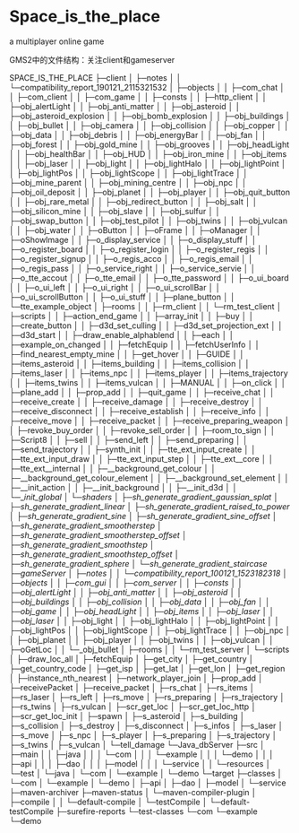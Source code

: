 # Space_is_the_place
a multiplayer online game

GMS2中的文件结构：关注client和gameserver

SPACE_IS_THE_PLACE
├─client
│  ├─notes
│  │  └─compatibility_report_190121_2115321532
│  ├─objects
│  │  ├─com_chat
│  │  ├─com_client
│  │  ├─com_game
│  │  ├─consts
│  │  ├─http_client
│  │  ├─obj_alertLight
│  │  ├─obj_anti_matter
│  │  ├─obj_asteroid
│  │  ├─obj_asteroid_explosion
│  │  ├─obj_bomb_explosion
│  │  ├─obj_buildings
│  │  ├─obj_bullet
│  │  ├─obj_camera
│  │  ├─obj_collision
│  │  ├─obj_copper
│  │  ├─obj_data
│  │  ├─obj_debris
│  │  ├─obj_energyBar
│  │  ├─obj_fan
│  │  ├─obj_forest
│  │  ├─obj_gold_mine
│  │  ├─obj_grooves
│  │  ├─obj_headLight
│  │  ├─obj_healthBar
│  │  ├─obj_HUD
│  │  ├─obj_iron_mine
│  │  ├─obj_items
│  │  ├─obj_laser
│  │  ├─obj_light
│  │  ├─obj_lightHalo
│  │  ├─obj_lightPoint
│  │  ├─obj_lightPos
│  │  ├─obj_lightScope
│  │  ├─obj_lightTrace
│  │  ├─obj_mine_parent
│  │  ├─obj_mining_centre
│  │  ├─obj_npc
│  │  ├─obj_oil_deposit
│  │  ├─obj_planet
│  │  ├─obj_player
│  │  ├─obj_quit_button
│  │  ├─obj_rare_metal
│  │  ├─obj_redirect_button
│  │  ├─obj_salt
│  │  ├─obj_silicon_mine
│  │  ├─obj_slave
│  │  ├─obj_sulfur
│  │  ├─obj_swap_button
│  │  ├─obj_test_pilot
│  │  ├─obj_twins
│  │  ├─obj_vulcan
│  │  ├─obj_water
│  │  ├─oButton
│  │  ├─oFrame
│  │  ├─oManager
│  │  ├─oShowImage
│  │  ├─o_display_service
│  │  ├─o_display_stuff
│  │  ├─o_register_board
│  │  ├─o_register_login
│  │  ├─o_register_regis
│  │  ├─o_register_signup
│  │  ├─o_regis_acco
│  │  ├─o_regis_email
│  │  ├─o_regis_pass
│  │  ├─o_service_right
│  │  ├─o_service_servie
│  │  ├─o_tte_accout
│  │  ├─o_tte_email
│  │  ├─o_tte_password
│  │  ├─o_ui_board
│  │  ├─o_ui_left
│  │  ├─o_ui_right
│  │  ├─o_ui_scrollBar
│  │  ├─o_ui_scrollButton
│  │  ├─o_ui_stuff
│  │  ├─plane_button
│  │  └─tte_example_object
│  ├─rooms
│  │  ├─rm_client
│  │  └─rm_test_client
│  ├─scripts
│  │  ├─action_end_game
│  │  ├─array_init
│  │  ├─buy
│  │  ├─create_button
│  │  ├─d3d_set_culling
│  │  ├─d3d_set_projection_ext
│  │  ├─d3d_start
│  │  ├─draw_enable_alphablend
│  │  ├─each
│  │  ├─example_on_changed
│  │  ├─fetchEquip
│  │  ├─fetchUserInfo
│  │  ├─find_nearest_empty_mine
│  │  ├─get_hover
│  │  ├─GUIDE
│  │  ├─items_asteroid
│  │  ├─items_building
│  │  ├─items_collision
│  │  ├─items_laser
│  │  ├─items_npc
│  │  ├─items_player
│  │  ├─items_trajectory
│  │  ├─items_twins
│  │  ├─items_vulcan
│  │  ├─MANUAL
│  │  ├─on_click
│  │  ├─plane_add
│  │  ├─prop_add
│  │  ├─quit_game
│  │  ├─receive_chat
│  │  ├─receive_create
│  │  ├─receive_damage
│  │  ├─receive_destroy
│  │  ├─receive_disconnect
│  │  ├─receive_establish
│  │  ├─receive_info
│  │  ├─receive_move
│  │  ├─receive_packet
│  │  ├─receive_preparing_weapon
│  │  ├─revoke_buy_order
│  │  ├─revoke_sell_order
│  │  ├─room_to_sign
│  │  ├─Script8
│  │  ├─sell
│  │  ├─send_left
│  │  ├─send_preparing
│  │  ├─send_trajectory
│  │  ├─synth_init
│  │  ├─tte_ext_input_create
│  │  ├─tte_ext_input_draw
│  │  ├─tte_ext_input_step
│  │  ├─tte_ext__core
│  │  ├─tte_ext__internal
│  │  ├─__background_get_colour
│  │  ├─__background_get_colour_element
│  │  ├─__background_set_element
│  │  ├─__init_action
│  │  ├─__init_background
│  │  ├─__init_d3d
│  │  └─__init_global
│  └─shaders
│      ├─sh_generate_gradient_gaussian_splat
│      ├─sh_generate_gradient_linear
│      ├─sh_generate_gradient_raised_to_power
│      ├─sh_generate_gradient_sine
│      ├─sh_generate_gradient_sine_offset
│      ├─sh_generate_gradient_smootherstep
│      ├─sh_generate_gradient_smootherstep_offset
│      ├─sh_generate_gradient_smoothstep
│      ├─sh_generate_gradient_smoothstep_offset
│      ├─sh_generate_gradient_sphere
│      └─sh_generate_gradient_staircase
├─gameServer
│  ├─notes
│  │  └─compatibility_report_100121_1523182318
│  ├─objects
│  │  ├─com_gui
│  │  ├─com_server
│  │  ├─consts
│  │  ├─obj_alertLight
│  │  ├─obj_anti_matter
│  │  ├─obj_asteroid
│  │  ├─obj_buildings
│  │  ├─obj_collision
│  │  ├─obj_data
│  │  ├─obj_fan
│  │  ├─obj_game
│  │  ├─obj_headLight
│  │  ├─obj_items
│  │  ├─obj_laser
│  │  ├─obj_laser_
│  │  ├─obj_light
│  │  ├─obj_lightHalo
│  │  ├─obj_lightPoint
│  │  ├─obj_lightPos
│  │  ├─obj_lightScope
│  │  ├─obj_lightTrace
│  │  ├─obj_npc
│  │  ├─obj_planet
│  │  ├─obj_player
│  │  ├─obj_twins
│  │  ├─obj_vulcan
│  │  ├─oGetLoc
│  │  └─_obj_bullet
│  ├─rooms
│  │  └─rm_test_server
│  └─scripts
│      ├─draw_loc_all
│      ├─fetchEquip
│      ├─get_city
│      ├─get_country
│      ├─get_country_code
│      ├─get_isp
│      ├─get_lat
│      ├─get_lon
│      ├─get_region
│      ├─instance_nth_nearest
│      ├─network_player_join
│      ├─prop_add
│      ├─receivePacket
│      ├─receive_packet
│      ├─rs_chat
│      ├─rs_items
│      ├─rs_laser
│      ├─rs_left
│      ├─rs_move
│      ├─rs_preparing
│      ├─rs_trajectory
│      ├─rs_twins
│      ├─rs_vulcan
│      ├─scr_get_loc
│      ├─scr_get_loc_http
│      ├─scr_get_loc_init
│      ├─spawn
│      ├─s_asteroid
│      ├─s_building
│      ├─s_collision
│      ├─s_destroy
│      ├─s_disconnect
│      ├─s_infos
│      ├─s_laser
│      ├─s_move
│      ├─s_npc
│      ├─s_player
│      ├─s_preparing
│      ├─s_trajectory
│      ├─s_twins
│      ├─s_vulcan
│      └─tell_damage
└─Java_dbServer
    ├─src
    │  ├─main
    │  │  ├─java
    │  │  │  └─com
    │  │  │      └─example
    │  │  │          └─demo
    │  │  │              ├─api
    │  │  │              ├─dao
    │  │  │              ├─model
    │  │  │              └─service
    │  │  └─resources
    │  └─test
    │      └─java
    │          └─com
    │              └─example
    │                  └─demo
    └─target
        ├─classes
        │  └─com
        │      └─example
        │          └─demo
        │              ├─api
        │              ├─dao
        │              ├─model
        │              └─service
        ├─maven-archiver
        ├─maven-status
        │  └─maven-compiler-plugin
        │      ├─compile
        │      │  └─default-compile
        │      └─testCompile
        │          └─default-testCompile
        ├─surefire-reports
        └─test-classes
            └─com
                └─example
                    └─demo